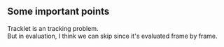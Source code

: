 ## Some important points

Tracklet is an tracking problem.  
But in evaluation, I think we can skip since it's evaluated frame by frame. 